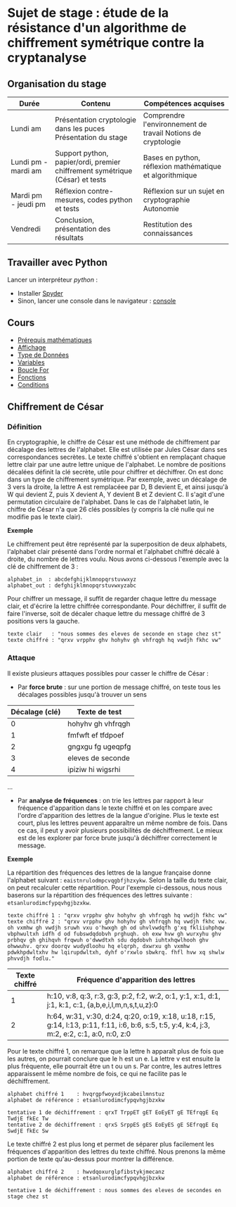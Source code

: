 <p align="justify">
  
# Sujet de stage : étude de la résistance d'un algorithme de chiffrement symétrique contre la cryptanalyse

## Organisation du stage

|   Durée       |   Contenu |   Compétences acquises
|---            |---        |--- 
| Lundi am | Présentation cryptologie dans les puces Présentation du stage | Comprendre l'environnement de travail Notions de cryptologie | 
| Lundi pm - mardi am | Support python, papier/ordi, premier chiffrement symétrique (César) et tests | Bases en python, réflexion mathématique et algorithmique
| Mardi pm - jeudi pm | Réflexion contre-mesures, codes python et tests | Réflexion sur un sujet en cryptographie Autonomie
| Vendredi | Conclusion, présentation des résultats | Restitution des connaissances |

## Travailler avec Python

Lancer un interpréteur _python_ :
* Installer [Spyder](https://www.spyder-ide.org/)
* Sinon, lancer une console dans le navigateur : [console](https://pyodide.org/en/stable/console.html)

## Cours

* [Prérequis mathématiques](./prerequismaths.md)
* [Affichage](./affichage.md)
* [Type de Données](./typededonnees.md)
* [Variables](./variables.md)
* [Boucle For](./boucles.md)
* [Fonctions](./fonctions.md)
* [Conditions](./conditions/md)

## Chiffrement de César

### Définition

En cryptographie, le chiffre de César est une méthode de chiffrement par décalage des lettres de l'alphabet. Elle est utilisée par Jules César dans ses correspondances secrètes. Le texte chiffré s'obtient en remplaçant chaque lettre clair par une autre lettre unique de l'alphabet. Le nombre de positions décalées définit la clé secrète, utile pour chiffrer et déchiffrer. On est donc dans un type de chiffrement symétrique. Par exemple, avec un décalage de 3 vers la droite, la lettre A est remplacéee par D, B devient E, et ainsi jusqu'à W qui devient Z, puis X devient A, Y devient B et Z devient C. Il s'agit d'une permutation circulaire de l'alphabet. Dans le cas de l'alphabet latin, le chiffre de César n'a que 26 clés possibles (y compris la clé nulle qui ne modifie pas le texte clair). 

**Exemple**

Le chiffrement peut être représenté par la superposition de deux alphabets, l'alphabet clair présenté dans l'ordre normal et l'alphabet chiffré décalé à droite, du nombre de lettres voulu. Nous avons ci-dessous l'exemple avec la clé de chiffrement de 3 :

```
alphabet_in  : abcdefghijklmnopqrstuvwxyz
alphabet_out : defghijklmnopqrstuvwxyzabc
```

Pour chiffrer un message, il suffit de regarder chaque lettre du message clair, et d'écrire la lettre chiffrée correspondante. Pour déchiffrer, il suffit de faire l'inverse, soit de décaler chaque lettre du message chiffré de 3 positions vers la gauche.

```
texte clair   : "nous sommes des eleves de seconde en stage chez st"
texte chiffré : "qrxv vrpphv ghv hohyhv gh vhfrqgh hq vwdjh fkhc vw"
```

### Attaque

Il existe plusieurs attaques possibles pour casser le chiffre de César : 

* Par **force brute** : sur une portion de message chiffré, on teste tous les décalages possibles jusqu'à trouver un sens

|   Décalage (clé)      |   Texte de test |
|---                    |---        
| 0 | hohyhv gh vhfrqgh |
| 1 | fmfwft ef tfdpoef |
| 2 | gngxgu fg ugeqpfg |
| 3 | eleves de seconde |
| 4 | ipiziw hi wigsrhi |
...

* Par **analyse de fréquences** : on trie les lettres par rapport à leur fréquence d'apparition dans le texte chiffré et on les compare avec l'ordre d'apparition des lettres de la langue d'origine. Plus le texte est court, plus les lettres peuvent apparaître un même nombre de fois. Dans ce cas, il peut y avoir plusieurs possibilités de déchiffrement. Le mieux est de les explorer par force brute jusqu'à déchiffrer correctement le message.

**Exemple**

La répartition des fréquences des lettres de la langue française donne l'alphabet suivant : ```eaistnrulodmpcvqgbfjhzxykw```. Selon la taille du texte clair, on peut recalculer cette répartition. Pour l'exemple ci-dessous, nous nous baserons sur la répartition des fréquences des lettres suivante : ```etsanlurodimcfypqvhgjbzxkw```.

```
texte chiffré 1 : "qrxv vrpphv ghv hohyhv gh vhfrqgh hq vwdjh fkhc vw"
texte chiffré 2 : "qrxv vrpphv ghv hohyhv gh vhfrqgh hq vwdjh fkhc vw. oh vxmhw gh vwdjh sruwh vxu o'hwxgh gh od uhvlvwdqfh g'xq fkliiuhphqw vbphwultxh idfh d od fubswdqdobvh prghuqh. oh exw hvw gh wurxyhu ghv prbhqv gh ghihqvh frqwuh o'dwwdtxh sdu dqdobvh iuhtxhqwlhooh ghv ohwwuhv. qrxv doorqv wudydloohu hq elqrph, dxwrxu gh vxmhw pdwkhpdwltxhv hw lqirupdwltxh, dyhf o'rxwlo sbwkrq. fhfl hvw xq shwlw phvvdjh fodlu."
```

|   Texte chiffré      |   Fréquence d'apparition des lettres |
|---                   |---        
| 1 | h:10, v:8, q:3, r:3, g:3, p:2, f:2, w:2, o:1, y:1, x:1, d:1, j:1, k:1, c:1, {a,b,e,i,l,m,n,s,t,u,z}:0 |
| 2 | h:64, w:31, v:30, d:24, q:20, o:19, x:18, u:18, r:15, g:14, l:13, p:11, f:11, i:6, b:6, s:5, t:5, y:4, k:4, j:3, m:2, e:2, c:1, a:0, n:0, z:0 |

Pour le texte chiffré 1, on remarque que la lettre h apparaît plus de fois que les autres, on pourrait conclure que le h est un e. La lettre v est ensuite la plus fréquente, elle pourrait être un t ou un s. Par contre, les autres lettres apparaissent le même nombre de fois, ce qui ne facilite pas le déchiffrement. 

```
alphabet chiffré 1    : hvqrgpfwoyxdjkcabeilmnstuz
alphabet de référence : etsanlurodimcfypqvhgjbzxkw

tentative 1 de déchiffrement : qrxT TrppET gET EoEyET gE TEfrqgE Eq TwdjE fkEc Tw
tentative 2 de déchiffrement : qrxS SrppES gES EoEyES gE SEfrqgE Eq SwdjE fkEc Sw
```

Le texte chiffré 2 est plus long et permet de séparer plus facilement les fréquences d'apparition des lettres du texte chiffré. Nous prenons la même portion de texte qu'au-dessus pour montrer la différence. 

```
alphabet chiffré 2    : hwvdqoxurglpfibstykjmecanz
alphabet de référence : etsanlurodimcfypqvhgjbzxkw

tentative 1 de déchiffrement : nous sommes des eleves de secondes en stage chez st
```

</p>
